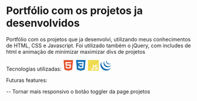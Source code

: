 # Portfólio com os projetos ja desenvolvidos

Portfólio com os projetos que ja desenvolvi, utilizando meus conhecimentos de HTML, CSS e Javascript.
Foi utilizado também o jQuery, com includes de html e animação de minimizar maximizar divs de projetos

Tecnologias utilizadas: 
<img width="30px" src="https://raw.githubusercontent.com/devicons/devicon/1119b9f84c0290e0f0b38982099a2bd027a48bf1/icons/html5/html5-plain.svg">
<img width="30px" src="https://raw.githubusercontent.com/devicons/devicon/1119b9f84c0290e0f0b38982099a2bd027a48bf1/icons/css3/css3-plain.svg" >
<img width="30px" src="https://raw.githubusercontent.com/devicons/devicon/1119b9f84c0290e0f0b38982099a2bd027a48bf1/icons/javascript/javascript-plain.svg">
<img width="30px" src="https://raw.githubusercontent.com/devicons/devicon/1119b9f84c0290e0f0b38982099a2bd027a48bf1/icons/jquery/jquery-plain.svg">

Futuras features:

-- Tornar mais responsivo o botão toggler da page projetos
